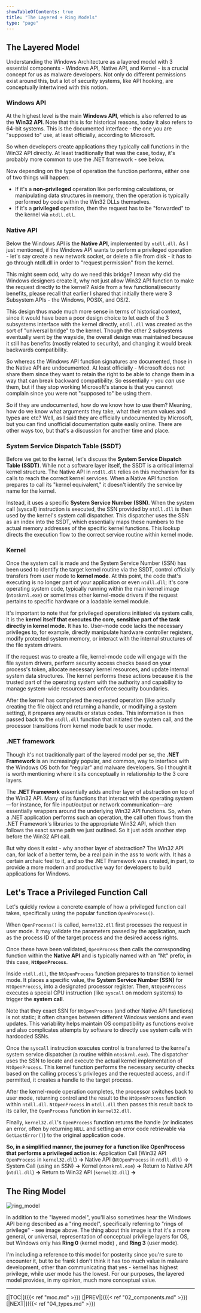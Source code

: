```yaml
---
showTableOfContents: true
title: "The Layered + Ring Models"
type: "page"
---
```

## The Layered Model

Understanding the Windows Architecture as a layered model with 3 essential components - Windows API, Native API, and Kernel - is a crucial concept for us as malware developers. Not only do different permissions exist around this, but a lot of security systems, like API hooking, are conceptually intertwined with this notion.

### Windows API
At the highest level is the main **Windows API**, which is also referred to as the **Win32 API**. Note that this is for historical reasons, today it also refers to 64-bit systems.  This is the documented interface - the one you are "supposed to" use, at least officially, according to Microsoft.

So when developers create applications they typically call functions in the Win32 API directly. At least traditionally that was the case, today, it's probably more common to use the .NET framework - see below.

Now depending on the type of operation the function performs, either one of two things will happen:
- If it's a **non-privileged** operation like performing calculations, or manipulating data structures in memory, then the operation is typically performed by code within the Win32 DLLs themselves.
- If it's a **privileged** operation, then the request has to be "forwarded" to the kernel via `ntdll.dll`.

### Native API
Below the Windows API is the **Native API**, implemented by `ntdll.dll`. As I just mentioned, if the Windows API wants to perform a privileged operation - let's say create a new network socket, or delete a file from disk - it *has* to go through ntdll.dll in order to "request permission" from the kernel.

This might seem odd, why do we need this bridge? I mean why did the Windows designers create it, why not just allow Win32 API function to make the request directly to the kernel? Aside from a few functional/security benefits, please recall that earlier I shared that initially there were 3 Subsystem APIs - the Windows, POSIX, and OS/2.

This design thus made much more sense in terms of historical context, since it would have been a poor design choice to let each of the 3 subsystems interface with the kernel directly, `ntdll.dll` was created as the sort of "universal bridge" to the kernel. Though the other 2 subsystems eventually went by the wayside, the overall design was maintained because it still has benefits (mostly related to security), and changing it would break backwards compatibility.

So whereas the Windows API function signatures are documented, those in the Native API are undocumented. At least officially - Microsoft does not share them since they want to retain the right to be able to change them in a way that can break backward compatibility. So essentially - you *can* use them, but if they stop working Microsoft's stance is that you cannot complain since you were not "supposed to" be using them.

So if they are undocumented, how do we know how to use them? Meaning, how do we know what arguments they take, what their return values and types are etc? Well, as I said they are officially undocumented by Microsoft, but you can find unofficial documentation quite easily online. There are other ways too, but that's a discussion for another time and place.

### System Service Dispatch Table (SSDT)
Before we get to the kernel, let's discuss the **System Service Dispatch Table (SSDT)**. While not a software layer itself, the SSDT is a critical internal kernel structure. The Native API in `ntdll.dll` relies on this mechanism for its calls to reach the correct kernel services. When a Native API function prepares to call its "kernel equivalent," it doesn't identify the service by name for the kernel.

Instead, it uses a specific **System Service Number (SSN)**. When the system call (syscall) instruction is executed, the SSN provided by `ntdll.dll` is then used by the kernel's system call dispatcher. This dispatcher uses the SSN as an index into the SSDT, which essentially maps these numbers to the actual memory addresses of the specific kernel functions. This lookup directs the execution flow to the correct service routine within kernel mode.

### Kernel
Once the system call is made and the System Service Number (SSN) has been used to identify the target kernel routine via the SSDT, control officially transfers from user mode to **kernel mode**. At this point, the code that's executing is no longer part of your application or even `ntdll.dll`; it's core operating system code, typically running within the main kernel image (`ntoskrnl.exe`) or sometimes other kernel-mode drivers if the request pertains to specific hardware or a loadable kernel module.

It's important to note that for privileged operations initiated via system calls, it is the **kernel itself that executes the core, sensitive part of the task directly in kernel mode.** It has to. User-mode code lacks the necessary privileges to, for example, directly manipulate hardware controller registers, modify protected system memory, or interact with the internal structures of the file system drivers.

If the request was to create a file, kernel-mode code will engage with the file system drivers, perform security access checks based on your process's token, allocate necessary kernel resources, and update internal system data structures. The kernel performs these actions because it is the trusted part of the operating system with the authority and capability to manage system-wide resources and enforce security boundaries.

After the kernel has completed the requested operation (like actually creating the file object and returning a handle, or modifying a system setting), it prepares any results or status codes. This information is then passed back to the `ntdll.dll` function that initiated the system call, and the processor transitions from kernel mode back to user mode.

### .NET framework
Though it's not traditionally part of the layered model per se, the **.NET Framework** is an increasingly popular, and common, way to interface with the Windows OS both for "regular" and malware developers. So I thought it is worth mentioning where it sits conceptually in relationship to the 3 core layers.

The **.NET Framework**  essentially adds another layer of abstraction on top of the Win32 API. Many of its functions that interact with the operating system—for instance, for file input/output or network communication—are essentially wrappers around the underlying Win32 API functions. So, when a .NET application performs such an operation, the call often flows from the .NET Framework's libraries to the appropriate Win32 API, which then follows the exact same path we just outlined. So it just adds another step before the Win32 API call.

But why does it exist - why another layer of abstraction? The Win32 API can, for lack of a better term, be a real pain in the ass to work with. It has a certain archaic feel to it, and so the .NET Framework was created, in part, to provide a more modern and productive way for developers to build applications for Windows.





## Let's Trace a Privileged Function Call

Let's quickly review a concrete example of how a privileged function call takes, specifically using the popular function `OpenProcess()`.


When `OpenProcess()` is called, `kernel32.dll` first processes the request in user mode. It may validate the parameters passed by the application, such as the process ID of the target process and the desired access rights.

Once these have been validated, `OpenProcess` then calls the corresponding function within the **Native API** and is typically named with an "Nt" prefix, in this case, **`NtOpenProcess`**.


Inside `ntdll.dll`, the `NtOpenProcess` function prepares to transition to kernel mode. It places a specific value, the **System Service Number (SSN)** for `NtOpenProcess`, into a designated processor register.  Then, `NtOpenProcess` executes a special CPU instruction (like `syscall` on modern systems) to trigger the **system call**.

Note that they exact SSN for `NtOpenProcess` (and other Native API functions) is not static; it often changes between different Windows versions and even updates. This variability helps maintain OS compatibility as functions evolve and also complicates attempts by software to directly use system calls with hardcoded SSNs.

Once the `syscall` instruction executes control is transferred to the kernel's system service dispatcher (a routine within `ntoskrnl.exe`). The dispatcher uses the SSN to locate and execute the actual kernel implementation of `NtOpenProcess`. This kernel function performs the necessary security checks based on the calling process's privileges and the requested access, and if permitted, it creates a handle to the target process.

After the kernel-mode operation completes, the processor switches back to user mode, returning control and the result to the `NtOpenProcess` function within `ntdll.dll`. `NtOpenProcess` in `ntdll.dll` then passes this result back to its caller, the `OpenProcess` function in `kernel32.dll`.

Finally, `kernel32.dll`'s `OpenProcess` function returns the handle (or indicates an error, often by returning `NULL` and setting an error code retrievable via `GetLastError()`) to the original application code.

**So, in a simplified manner, the journey for a function like OpenProcess that performs a privileged action is:**
Application Call (Win32 API `OpenProcess` in `kernel32.dll`) **→**
Native API (`NtOpenProcess` in `ntdll.dll`) **→**
System Call (using an SSN) **→**
Kernel (`ntoskrnl.exe`) **→**
Return to Native API (`ntdll.dll`) **→**
Return to Win32 API (`kernel32.dll`) **→**


## The Ring Model

![ring_model](../img/002.png)

In addition to the "layered model", you'll also sometimes hear the Windows API being described as a "ring model", specifically referring to "rings of privilege" - see image above. The thing about this image is that it's a more general, or universal, representation of conceptual privilege layers for OS, but Windows only has **Ring 0** (kernel mode) , and **Ring 3** (user mode).

I'm including a reference to this model for posterity since you're sure to encounter it, but to be frank I don't think it has too much value in malware development, other than communicating that yes - kernel has highest privilege, while user mode has the lowest. For our purposes, the layered model provides, in my opinion, much more conceptual value.




---
[|TOC|]({{< ref "moc.md" >}})
[|PREV|]({{< ref "02_components.md" >}})
[|NEXT|]({{< ref "04_types.md" >}})